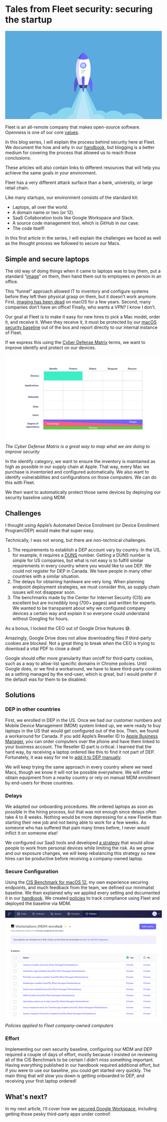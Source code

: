 # Tales from Fleet security: securing the startup

![Securing Google Workspace](../website/assets/images/articles/tales-from-fleet-security-securing-the-startup-cover-1600x900@2x.jpg)

Fleet is an all-remote company that makes open-source software. Openness is one of our core [values](https://fleetdm.com/handbook/company#values).

In this blog series, I will explain the process behind security here at Fleet. We document the how and why in our [handbook](https://fleetdm.com/handbook/security), but blogging is a better medium for covering the process that allowed us to reach those conclusions.

These articles will also contain links to different resources that will help you achieve the same goals in your environment.

Fleet has a very different attack surface than a bank, university, or large retail chain.

Like many startups, our environment consists of the standard kit:

- Laptops, all over the world.
- A domain name or two (or 12).
- SaaS Collaboration tools like Google Workspace and Slack.
- A source code management tool, which is GitHub in our case.
- The code itself!

In this first article in the series, I will explain the challenges we faced as well as the thought process we followed to secure our Macs.

## Simple and secure laptops

The old way of doing things when it came to laptops was to buy them, put a standard “[image](https://en.wikipedia.org/wiki/Ghost_(disk_utility))” on them, then hand them out to employees in person in an office.

This “funnel” approach allowed IT to inventory and configure systems before they left their physical grasp on them, but it doesn’t work anymore. First, [imaging has been dead](https://www.youtube.com/watch?v=pStw0zPZr_M) on macOS for a few years. Second, many companies don’t have an office! Finally, who wants a VPN? I know I don’t.

Our goal at Fleet is to make it easy for new hires to pick a Mac model, order it, and receive it. When they receive it, it must be protected by our [macOS security baseline](https://fleetdm.com/handbook) out of the box and report directly to our internal instance of Fleet.

If we express this using the [Cyber Defense Matrix](https://cyberdefensematrix.com/) terms, we want to improve identify and protect on our devices.

![Cyber Defense Matrix](../website/assets/images/articles/tales-from-fleet-security-securing-the-startup-1-700x393@2x.png)
*The Cyber Defense Matrix is a great way to map what we are doing to improve security*

In the identify category, we want to ensure the inventory is maintained as high as possible in our supply chain at Apple. That way, every Mac we purchase is inventoried and configured automatically. We also want to identify vulnerabilities and configurations on those computers. We can do this with Fleet.

We then want to automatically protect those same devices by deploying our security baseline using MDM.

## Challenges

I thought using Apple’s Automated Device Enrollment (or Device Enrollment Program/DEP) would make that super easy.

Technically, I was not wrong, but there are non-technical challenges.

1. The requirements to establish a DEP account vary by country. In the US, for example, it requires a [DUNS](https://en.wikipedia.org/wiki/Data_Universal_Numbering_System) number. Getting a DUNS number is simple for US companies, but what is not easy is to fulfill similar requirements in every country where you would like to use DEP. We could not register for DEP in Canada. We have people in many other countries with a similar situation.
2. The delays for obtaining hardware are very long. When planning endpoint deployment strategies, we must consider this, as supply chain issues will not disappear soon.
3. The benchmarks made by the Center for Internet Security (CIS) are excellent but are incredibly long (700+ pages) and written for experts. We wanted to be transparent about why we configured company devices a certain way and explain it so everyone could understand without Googling for hours.

As a bonus, I locked the CEO out of Google Drive features 😅.

Amazingly, Google Drive does not allow downloading files if third-party cookies are blocked. Not a great thing to break when the CEO is trying to download a vital PDF to close a deal!

Google should offer more granularity than on/off for third-party cookies, such as a way to allow-list specific domains in Chrome policies. Until Google does, or we find a workaround, we have to leave third-party cookies as a setting managed by the end-user, which is great, but I would prefer if the default was for them to be disabled.

## Solutions

### DEP in other countries

First, we enrolled in DEP in the US. Once we had our customer numbers and Mobile Device Management (MDM) system linked up, we were ready to buy laptops in the US that would get configured out of the box. Then, we found a workaround for Canada. If you add Apple’s Reseller ID to [Apple Business Manager](https://business.apple.com/), you can order computers over the phone and have them linked to your business account. The Reseller ID part is critical. I learned that the hard way, by receiving a laptop ordered like this to find it not part of DEP. Fortunately, it was easy for me to [add it to DEP manually](https://support.apple.com/en-ca/guide/apple-configurator/welcome/ios).

We will keep trying the same approach in every country where we need Macs, though we know it will not be possible everywhere. We will either obtain equipment from a nearby country or rely on manual MDM enrollment by end-users for those countries.

### Delays

We adapted our onboarding procedures. We ordered laptops as soon as possible in the hiring process, but that was not enough since delays often take 4 to 8 weeks. Nothing would be more depressing for a new Fleetie than starting their new job and not being able to work for a few weeks. As someone who has suffered that pain many times before, I never would inflict it on someone else!

We configured our SaaS tools and developed [a strategy](https://fleetdm.com/securing/apply-byod-to-soothe-supply-chain-pain) that would allow people to work from personal devices while limiting the risk. As we grow and our exposure changes, we will keep rebalancing this strategy so new hires can be productive before receiving a company-owned laptop.

### Secure Configuration

Using the [CIS Benchmark for macOS 12](https://www.cisecurity.org/benchmark/apple_os), my own experience securing endpoints, and much feedback from the team, we defined our minimalist baseline. We then explained why we applied every setting and documented it in our [handbook](https://fleetdm.com/handbook/security#how-we-protect-end-user-devices). We created [policies](https://fleetdm.com/docs/rest-api/policies) to track compliance using Fleet and deployed the baseline via MDM.

![Policies applied to Fleet company-owned computers](../website/assets/images/articles/tales-from-fleet-security-securing-the-startup-2-700x497@2x.png)
*Policies applied to Fleet company-owned computers*

### Effort

Implementing our own security baseline, configuring our MDM and DEP required a couple of days of effort, mostly because I insisted on reviewing all of the CIS Benchmark to be certain I didn’t miss something important. Having everything published in our handbook required additional effort, but if you were to use our baseline, you could get started very quickly. The main thing that will slow you down is getting onboarded to DEP, and receiving your first laptop ordered!

## What's next?

In my next article, I’ll cover how we [secured Google Workspace](https://fleetdm.com/handbook/security#google-workspace-security), including getting those pesky third-party apps under control!

<meta name="category" value="security">
<meta name="authorFullName" value="Guillaume Ross">
<meta name="authorGitHubUsername" value="GuillaumeRoss">
<meta name="publishedOn" value="2022-03-17">
<meta name="articleTitle" value="Tales from Fleet security: securing the startup">
<meta name="articleImageUrl" value="../website/assets/images/articles/tales-from-fleet-security-securing-the-startup-cover-1600x900@2x.jpg">	
